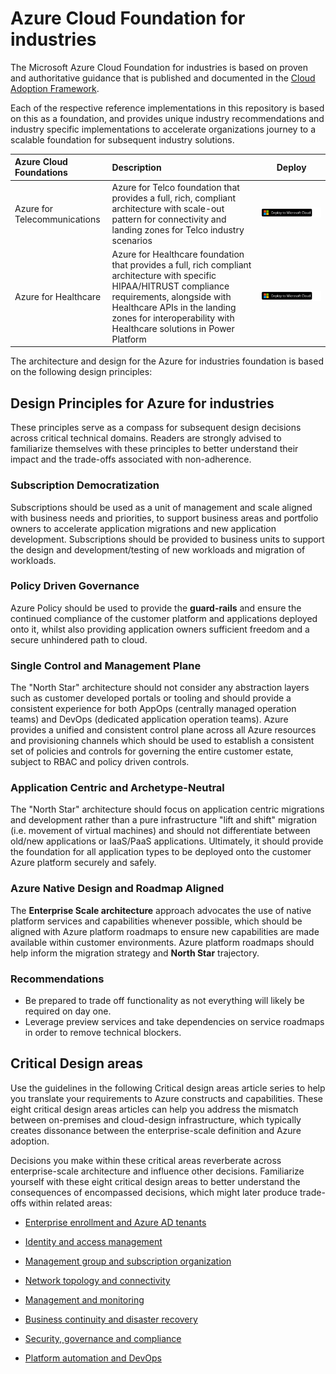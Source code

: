 # Azure Cloud Foundation for industries

The Microsoft Azure Cloud Foundation for industries is based on proven and authoritative guidance that is published and documented in the [Cloud Adoption Framework](https://docs.microsoft.com/azure/cloud-adoption-framework/ready/enterprise-scale/).

Each of the respective reference implementations in this repository is based on this as a foundation, and provides unique industry recommendations and industry specific implementations to accelerate organizations journey to a scalable foundation for subsequent industry solutions.

| Azure Cloud Foundations | Description | Deploy |
|:----------------------|:------------|--------|
| Azure for Telecommunications | Azure for Telco foundation that provides a full, rich, compliant architecture with scale-out pattern for connectivity and landing zones for Telco industry scenarios |[![Deploy To Microsoft Cloud](../../docs/deploytomicrosoftcloud.svg)](https://portal.azure.com/#blade/Microsoft_Azure_CreateUIDef/CustomDeploymentBlade/uri/https%3A%2F%2Fraw.githubusercontent.com%2FMicrosoft%2Findustry%2Fmain%2Ftelco%2FreferenceImplementation%2FtelcoArm.json/uiFormDefinitionUri/https%3A%2F%2Fraw.githubusercontent.com%2FMicrosoft%2Findustry%2Fmain%2Ftelco%2FreferenceImplementation%2Ftelco-portal.json)
| Azure for Healthcare | Azure for Healthcare foundation that provides a full, rich compliant architecture with specific HIPAA/HITRUST compliance requirements, alongside with Healthcare APIs in the landing zones for interoperability with Healthcare solutions in Power Platform | [![Deploy To Microsoft Cloud](../../docs/deploytomicrosoftcloud.svg)](https://portal.azure.com/#blade/Microsoft_Azure_CreateUIDef/CustomDeploymentBlade/uri/https%3A%2F%2Fraw.githubusercontent.com%2FMicrosoft%2Findustry%2Fmain%2Fhealthcare%2Fri%2FhealthArm.json/uiFormDefinitionUri/https%3A%2F%2Fraw.githubusercontent.com%2FMicrosoft%2Findustry%2Fmain%2Fhealthcare%2Fri%2Fhealth-portal.json)

The architecture and design for the Azure for industries foundation is based on the following design principles:

## Design Principles for Azure for industries

These principles serve as a compass for subsequent design decisions across critical technical domains. Readers are strongly advised to familiarize themselves with these principles to better understand their impact and the trade-offs associated with non-adherence.

### Subscription Democratization

Subscriptions should be used as a unit of management and scale aligned with business needs and priorities, to support business areas and portfolio owners to accelerate application migrations and new application development. Subscriptions should be provided to business units to support the design and development/testing of new workloads and migration of workloads.

### Policy Driven Governance

Azure Policy should be used to provide the **guard-rails** and ensure the continued compliance of the customer platform and applications deployed onto it, whilst also providing application owners sufficient freedom and a secure unhindered path to cloud.

### Single Control and Management Plane

The "North Star" architecture should not consider any abstraction layers such as customer developed portals or tooling and should provide a consistent experience for both AppOps (centrally managed operation teams) and DevOps (dedicated application operation teams). Azure provides a unified and consistent control plane across all Azure resources and provisioning channels which should be used to establish a consistent set of policies and controls for governing the entire customer estate, subject to RBAC and policy driven controls.

### Application Centric and Archetype-Neutral

The "North Star" architecture should focus on application centric migrations and development rather than a pure infrastructure "lift and shift" migration (i.e. movement of virtual machines) and should not differentiate between old/new applications or IaaS/PaaS applications. Ultimately, it should provide the foundation for all application types to be deployed onto the customer Azure platform securely and safely.

### Azure Native Design and Roadmap Aligned

The **Enterprise Scale architecture** approach advocates the use of native platform services and capabilities whenever possible, which should be aligned with Azure platform roadmaps to ensure new capabilities are made available within customer environments. Azure platform roadmaps should help inform the migration strategy and **North Star** trajectory.

### Recommendations

-   Be prepared to trade off functionality as not everything will likely be required on day one.
-   Leverage preview services and take dependencies on service roadmaps in order to remove technical blockers.

## Critical Design areas

Use the guidelines in the following Critical design areas article series to help you translate your requirements to Azure constructs and capabilities. These eight critical design areas articles can help you address the mismatch between on-premises and cloud-design infrastructure, which typically creates dissonance between the enterprise-scale definition and Azure adoption.

Decisions you make within these critical areas reverberate across enterprise-scale architecture and influence other decisions. Familiarize yourself with these eight critical design areas to better understand the consequences of encompassed decisions, which might later produce trade-offs within related areas:

* [Enterprise enrollment and Azure AD tenants](https://docs.microsoft.com/azure/cloud-adoption-framework/ready/enterprise-scale/enterprise-enrollment-and-azure-ad-tenants)

* [Identity and access management](https://docs.microsoft.com/azure/cloud-adoption-framework/ready/enterprise-scale/identity-and-access-management)

* [Management group and subscription organization](https://docs.microsoft.com/azure/cloud-adoption-framework/ready/enterprise-scale/management-group-and-subscription-organization)

* [Network topology and connectivity](https://docs.microsoft.com/azure/cloud-adoption-framework/ready/enterprise-scale/network-topology-and-connectivity)

* [Management and monitoring](https://docs.microsoft.com/azure/cloud-adoption-framework/ready/enterprise-scale/management-and-monitoring)

* [Business continuity and disaster recovery](https://docs.microsoft.com/azure/cloud-adoption-framework/ready/enterprise-scale/business-continuity-and-disaster-recovery)

* [Security, governance and compliance](https://docs.microsoft.com/azure/cloud-adoption-framework/ready/enterprise-scale/security-governance-and-compliance)

* [Platform automation and DevOps](https://docs.microsoft.com/azure/cloud-adoption-framework/ready/enterprise-scale/platform-automation-and-devops)
